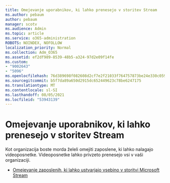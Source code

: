 ```yaml
---
title: Omejevanje uporabnikov, ki lahko prenesejo v storitev Stream
ms.author: pebaum
author: pebaum
manager: scotv
ms.audience: Admin
ms.topic: article
ms.service: o365-administration
ROBOTS: NOINDEX, NOFOLLOW
localization_priority: Normal
ms.collection: Adm_O365
ms.assetid: ef2df989-8539-48b5-a324-97d2e09f14fe
ms.custom:
- "9002643"
- "5096"
ms.openlocfilehash: 76d389698f082608d2cf7e2f21033f764757873be24e330c0596e053b4a85ea6
ms.sourcegitcommit: b5f7da89a650d2915dc652449623c78be6247175
ms.translationtype: MT
ms.contentlocale: sl-SI
ms.lasthandoff: 08/05/2021
ms.locfileid: "53943139"
---
```

# <a name="restrict-users-who-can-upload-to-stream"></a>Omejevanje uporabnikov, ki lahko prenesejo v storitev Stream

Kot organizacija boste morda želeli omejiti zaposlene, ki lahko nalagajo videoposnetke. Videoposnetke lahko privzeto prenesejo vsi v vaši organizaciji.

- [Omejevanje zaposlenih, ki lahko ustvarjajo vsebino v storitvi Microsoft Stream](/stream/restrict-uploaders)
